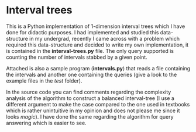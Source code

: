 # Interval trees

This is a Python implementation of 1-dimension interval trees which I have done for didactic purposes.
I had implemented and studied this data-structure in my undergrad, recently I came across with a problem which required this data-structure and decided to write my own implementation, it is contained in the **interval-trees.py** file.
The only query supported is counting the number of intervals stabbed by a given point.

Attached is also a sample program (**intervals.py**) that reads a file containing the intervals and another one containing the queries (give a look to the example files in the *test* folder).

In the source code you can find comments regarding the complexity analysis of the algorithm to construct a balanced interval-tree (I use a different argument to make the case compared to the one used in textbooks which is rather unintuitive in my opinion and does not please me since it looks *magic*).
I have done the same regarding the algorithm for query answering which is easier to see.